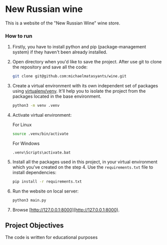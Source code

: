 # New Russian wine

This is a website of the "New Russian Wine" wine store.

### How to run

1. Firstly, you have to install python and pip (package-management system) if they haven't been already installed.
2. Open directory when you'd like to save the project. After use git to clone the repository and save all the code:
   ```sh
   git clone git@github.com:michaelmatasyants/wine.git
   ```
3. Create a virtual environment with its own independent set of packages using [virtualenv/venv](https://docs.python.org/3/library/venv.html). It'll help you to isolate the project from the packages located in the base environment.
   ```sh
   python3 -m venv .venv
   ```

4. Activate virtual environment:

   For Linux
   ```sh
   source .venv/bin/activate
   ```

   For Windows
   ```console
   .venv\Scripts\activate.bat
   ```

5. Install all the packages used in this project, in your virtual environment which you've created on the step 4. Use the `requirements.txt` file to install dependencies:
    ```sh
    pip install -r requirements.txt
    ```

6. Run the website on local server:
    ```sh
    python3 main.py
    ```
7. Browse [http://127.0.0.1:8000](http://127.0.0.1:8000).

## Project Objectives

The code is written for educational purposes
